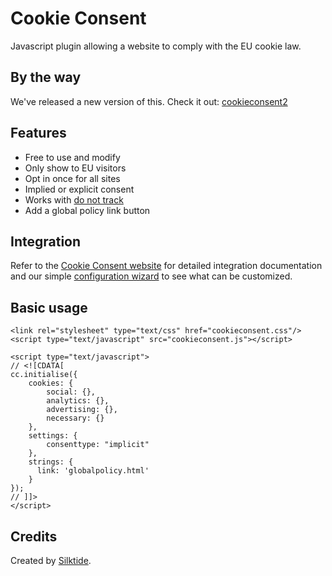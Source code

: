 Cookie Consent
==============

Javascript plugin allowing a website to comply with the EU cookie law.

By the way
----------
We've released a new version of this. Check it out: [cookieconsent2](https://github.com/silktide/cookieconsent2)


Features
--------

* Free to use and modify
* Only show to EU visitors
* Opt in once for all sites
* Implied or explicit consent
* Works with [do not track](http://donottrack.us/)
* Add a global policy link button

Integration
-----------
Refer to the [Cookie Consent website](http://sitebeam.net/cookieconsent/) for detailed integration documentation and
 our simple [configuration wizard](http://sitebeam.net/cookieconsent/code/) to see what can be customized.

Basic usage
-----------

    <link rel="stylesheet" type="text/css" href="cookieconsent.css"/>
    <script type="text/javascript" src="cookieconsent.js"></script>

    <script type="text/javascript">
    // <![CDATA[
    cc.initialise({
    	cookies: {
    		social: {},
    		analytics: {},
    		advertising: {},
    		necessary: {}
    	},
    	settings: {
    		consenttype: "implicit"
    	},
    	strings: {
    	  link: 'globalpolicy.html'
    	}
    });
    // ]]>
    </script>

Credits
-------
Created by [Silktide](http://silktide.com).
